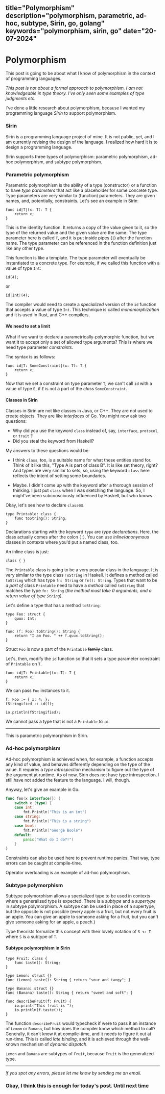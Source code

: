 title="Polymorphism"
description="polymorphism, parametric, ad-hoc, subtype, Sirin, go, golang"
keywords="polymorphism, sirin, go"
date="20-07-2024"
---

# Polymorphism

This post is going to be about what I know of polymorphism in the context of programming languages.

*This post is not about a formal approach to polymorphism. I am not knowledgeable in type theory. I've only seen some examples of type judgments etc.*

I've done a little research about polymorphism, because I wanted my programming language *Sirin* to support polymorphism.

### Sirin

Sirin is a programming language project of mine. It is not public, yet, and I am currently revising the design of the language. I realized how hard it is to design a programming language.

Sirin supports three types of polymorphism: parametric polymorphism, ad-hoc polymorphism, and subtype polymorphism.

### Parametric polymorphism

Parametric polymorphism is the ability of a type (constructor) or a function to have *type parameters* that act like a placeholder for some concrete type. Type parameters are very similar to (function) parameters. They are given names, and, potentially, constraints. Let's see an example in Sirin:

```
func id|T|(x: T): T {
    return x;
}
```

This is the identity function. It returns a copy of the value given to it, so the type of the returned value and the given value are the same. The type parameter here is called `T`, and it is put inside pipes (`|`) after the function name. The type parameter can be referenced in the function definition just like any other type. 

This function is like a template. The type parameter will eventually be instantiated to a concrete type. For example, if we called this function with a value of type `Int`:

```
id(4);
```
or
```
id|Int|(4);
```

The compiler would need to create a *specialized* version of the `id` function that accepts a value of type `Int`. This technique is called *monomorphization* and it is used in Rust, and C++ compilers.

#### We need to set a limit

What if we want to declare a parametrically-polymorphic function, but we want it to accept only a set of allowed type arguments? This is where we need type parameter *constraints*.

The syntax is as follows:

```
func id|T: SomeConstraint|(x: T): T {
    return x;
}
```

Now that we set a constraint on type parameter `T`, we can't call `id` with a value of type `E`, if `E` is not a part of the *class* `SomeConstraint`.

#### Classes in Sirin

Classes in Sirin are not like classes in Java, or C++. They are not used to create objects. They are like *interfaces* of [Go](https://go.dev/). You might now ask two questions:

- Why did you use the keyword `class` instead of, say, `interface`, `protocol`, or `trait` ?
- Did you steal the keyword from Haskell?

My answers to these questions would be:

- I think `class`, too, is a suitable name for what these entities stand for. Think of it like this, "Type A is part of class B". It is like set theory, right? And types are very similar to sets, so, using the keyword `class` here reflects the intent of setting some boundaries.

- Maybe. I didn't come up with the keyword after a thorough session of thinking. I just put `class` when I was sketching the language. So, I might've been subconsciously influenced by Haskell, but who knows.


Okay, let's see how to declare `class`es.

```
type Printable: class {
    func toString(): String;
}
```

Declarations starting with the keyword `type` are *type declarations*. Here, the class actually comes after the colon (`:`). You can use *inline*/*anonymous* classes in contexts where you'd put a named class, too.

An inline class is just:
```
class { }
```

The `Printable` class is going to be a very popular class in the language. It is very similar to the type class `ToString` in Haskell. It defines a method called `toString` which has type `fn: String` or `fn(): String`. Types that want to be *a part of* class `Printable` need to have a *method* called `toString` that matches the type `fn: String` (*the method must take 0 arguments, and a return value of type `String`*).

Let's define a type that has a method `toString`:

```
type Foo: struct {
    quux: Int;
}

func (f: Foo) toString(): String {
    return "I am Foo. " ++ f.quux.toString();
}
```

Struct `Foo` is now a part of the `Printable` <s>family</s> class.

Let's, then, modify the `id` function so that it sets a type parameter constraint of `Printable` on `T`.

```
func id|T: Printable|(x: T): T {
    return x;
}
```

We can pass `Foo` instances to it.

```
f: Foo := { x: 4; };
fStringified :: id(f);

io.println(fStringified);
```

We cannot pass a type that is not a `Printable` to `id`.

----- 

This is parametric polymorphism in Sirin.

### Ad-hoc polymorphism

Ad-hoc polymorphism is achieved when, for example, a function accepts any kind of value, and behaves differently depending on the type of the value. It requires a *type introspection* mechanism to figure out the type of the argument at runtime. As of now, Sirin does not have type introspection. I still have not added the feature to the language. I will, though.

Anyway, let's give an example in Go.

```go
func foo(x interface{}) {
    switch x.(type) {
    case int:
        fmt.Println("This is an int")
    case string:
        fmt.Println("This is a string")
    case bool:
        fmt.Println("George Boole")
    default:
        panic("What do I do?!")
    }
}
```

Constraints can also be used here to prevent runtime panics. That way, type errors can be caught at compile-time.

Operator overloading is an example of ad-hoc polymorphism.

### Subtype polymorphism

Subtype polymorphism allows a specialized type to be used in contexts where a generalized type is expected. There is a *subtype* and a *supertype* in subtype polymorphism. A subtype can be used in place of a supertype, but the opposite is not possible (every apple is a fruit, but not every fruit is an apple. You can give an apple to someone asking for a fruit, but you can't give someone asking for an apple, a peach.)

 Type theorists formalize this concept with their lovely notation of `S <: T` where `S` is a subtype of `T`.

#### Subtype polymorphism in Sirin

```
type Fruit: class {
    func taste(): String;
}

type Lemon: struct {}
func (Lemon) taste(): String { return "sour and tangy"; }

type Banana: struct {}
func (Banana) taste(): String { return "sweet and soft"; }

func describeFruit(f: Fruit) {
    io.print("This fruit is ");
    io.println(f.taste());
}
```

The function `describeFruit` would typecheck if were to pass it an instance of `Lemon` or `Banana`, but how does the compiler know which method to call? Generally, it can't know it at compile-time, and it needs to figure it out at run-time. This is called *late binding*, and it is achieved through the well-known mechanism of *dynamic dispatch*.

`Lemon` and `Banana` are subtypes of `Fruit`, because `Fruit` is the generalized type.


------

*If you spot any errors, please let me know by sending me an email.*

### Okay, I think this is enough for today's post. Until next time